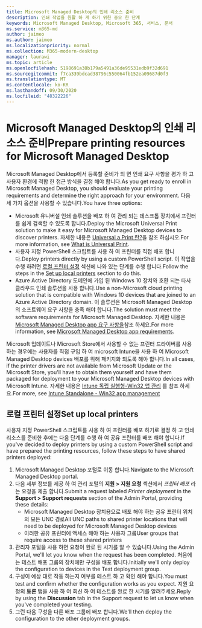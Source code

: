 ```yaml
---
title: Microsoft Managed Desktop의 인쇄 리소스 준비
description: 인쇄 작업을 원활 하 게 하기 위한 중요 한 단계
keywords: Microsoft Managed Desktop, Microsoft 365, 서비스, 문서
ms.service: m365-md
author: jaimeo
ms.author: jaimeo
ms.localizationpriority: normal
ms.collection: M365-modern-desktop
manager: laurawi
ms.topic: article
ms.openlocfilehash: 5198691a38b179a5491a36de95531edb9f32d691
ms.sourcegitcommit: f7ca339bdcad38796c550064fb152ea09687d0f3
ms.translationtype: MT
ms.contentlocale: ko-KR
ms.lasthandoff: 09/30/2020
ms.locfileid: "48322226"
---
```

# <a name="prepare-printing-resources-for-microsoft-managed-desktop"></a><span data-ttu-id="67ef0-104">Microsoft Managed Desktop의 인쇄 리소스 준비</span><span class="sxs-lookup"><span data-stu-id="67ef0-104">Prepare printing resources for Microsoft Managed Desktop</span></span>

<span data-ttu-id="67ef0-105">Microsoft Managed Desktop에서 등록할 준비가 되 면 인쇄 요구 사항을 평가 하 고 사용자 환경에 적합 한 접근 방식을 결정 해야 합니다.</span><span class="sxs-lookup"><span data-stu-id="67ef0-105">As you get ready to enroll in Microsoft Managed Desktop, you should evaluate your printing requirements and determine the right approach for your environment.</span></span> <span data-ttu-id="67ef0-106">다음 세 가지 옵션을 사용할 수 있습니다.</span><span class="sxs-lookup"><span data-stu-id="67ef0-106">You have three options:</span></span>
 
- <span data-ttu-id="67ef0-107">Microsoft 유니버설 인쇄 솔루션을 배포 하 여 관리 되는 데스크톱 장치에서 프린터를 쉽게 검색할 수 있도록 합니다.</span><span class="sxs-lookup"><span data-stu-id="67ef0-107">Deploy the Microsoft Universal Print solution to make it easy for Microsoft Managed Desktop devices to discover printers.</span></span> <span data-ttu-id="67ef0-108">자세한 내용은 [Universal a Print 란?](https://docs.microsoft.com/universal-print/fundamentals/universal-print-whatis)을 참조 하십시오.</span><span class="sxs-lookup"><span data-stu-id="67ef0-108">For more information, see [What is Universal Print](https://docs.microsoft.com/universal-print/fundamentals/universal-print-whatis).</span></span>
- <span data-ttu-id="67ef0-109">사용자 지정 PowerShell 스크립트를 사용 하 여 프린터를 직접 배포 합니다.</span><span class="sxs-lookup"><span data-stu-id="67ef0-109">Deploy printers directly by using a custom PowerShell script.</span></span> <span data-ttu-id="67ef0-110">이 작업을 수행 하려면 [로컬 프린터 설정](#set-up-local-printers) 섹션에 나와 있는 단계를 수행 합니다.</span><span class="sxs-lookup"><span data-stu-id="67ef0-110">Follow the steps in the [Set up local printers](#set-up-local-printers) section to do this.</span></span>
- <span data-ttu-id="67ef0-111">Azure Active Directory 도메인에 가입 된 Windows 10 장치와 호환 되는 타사 클라우드 인쇄 솔루션을 사용 합니다.</span><span class="sxs-lookup"><span data-stu-id="67ef0-111">Use a non-Microsoft cloud printing solution that is compatible with Windows 10 devices that are joined to an Azure Active Directory domain.</span></span> <span data-ttu-id="67ef0-112">이 솔루션은 Microsoft Managed Desktop의 소프트웨어 요구 사항을 충족 해야 합니다.</span><span class="sxs-lookup"><span data-stu-id="67ef0-112">The solution must meet the software requirements for Microsoft Managed Desktop.</span></span> <span data-ttu-id="67ef0-113">자세한 내용은 [Microsoft Managed Desktop app 요구 사항을](../service-description/mmd-app-requirements.md)참조 하세요.</span><span class="sxs-lookup"><span data-stu-id="67ef0-113">For more information, see [Microsoft Managed Desktop app requirements](../service-description/mmd-app-requirements.md).</span></span>
 
<span data-ttu-id="67ef0-114">Microsoft 업데이트나 Microsoft Store에서 사용할 수 없는 프린터 드라이버를 사용 하는 경우에는 사용자를 직접 구입 하 여 microsoft Intune을 사용 하 여 Microsoft Managed Desktop devices 배포를 위해 패키지화 되도록 해야 합니다.</span><span class="sxs-lookup"><span data-stu-id="67ef0-114">In all cases, if the printer drivers are not available from Microsoft Update or the Microsoft Store, you'll have to obtain them yourself and have them packaged for deployment to your Microsoft Managed Desktop devices with Microsoft Intune.</span></span> <span data-ttu-id="67ef0-115">자세한 내용은 [Intune 독립 실행형-Win32 앱 관리](https://docs.microsoft.com/mem/intune/apps/apps-win32-app-management) 를 참조 하세요.</span><span class="sxs-lookup"><span data-stu-id="67ef0-115">For more, see [Intune Standalone - Win32 app management](https://docs.microsoft.com/mem/intune/apps/apps-win32-app-management)</span></span>

## <a name="set-up-local-printers"></a><span data-ttu-id="67ef0-116">로컬 프린터 설정</span><span class="sxs-lookup"><span data-stu-id="67ef0-116">Set up local printers</span></span>

<span data-ttu-id="67ef0-117">사용자 지정 PowerShell 스크립트를 사용 하 여 프린터를 배포 하기로 결정 하 고 인쇄 리소스를 준비한 후에는 다음 단계를 수행 하 여 공유 프린터를 배포 해야 합니다.</span><span class="sxs-lookup"><span data-stu-id="67ef0-117">If you've decided to deploy printers by using a custom PowerShell script and have prepared the printing resources, follow these steps to have shared printers deployed:</span></span>

1.  <span data-ttu-id="67ef0-118">Microsoft Managed Desktop 포털로 이동 합니다.</span><span class="sxs-lookup"><span data-stu-id="67ef0-118">Navigate to the Microsoft Managed Desktop portal.</span></span>
2.  <span data-ttu-id="67ef0-119">다음 세부 정보를 제공 하 여 관리 포털의 **지원 > 지원 요청** 섹션에서 *프린터 배포* 라는 요청을 제출 합니다.</span><span class="sxs-lookup"><span data-stu-id="67ef0-119">Submit a request labeled *Printer deployment* in the **Support > Support requests** section of the Admin Portal, providing these details:</span></span>
    - <span data-ttu-id="67ef0-120">Microsoft Managed Desktop 장치용으로 배포 해야 하는 공유 프린터 위치의 모든 UNC 경로</span><span class="sxs-lookup"><span data-stu-id="67ef0-120">All UNC paths to shared printer locations that will need to be deployed for Microsoft Managed Desktop devices</span></span>
    - <span data-ttu-id="67ef0-121">이러한 공유 프린터에 액세스 해야 하는 사용자 그룹</span><span class="sxs-lookup"><span data-stu-id="67ef0-121">User groups that require access to these shared printers</span></span>
3.  <span data-ttu-id="67ef0-122">관리자 포털을 사용 하면 요청이 완료 된 시기를 알 수 있습니다.</span><span class="sxs-lookup"><span data-stu-id="67ef0-122">Using the Admin Portal, we'll let you know when the request has been completed.</span></span> <span data-ttu-id="67ef0-123">처음에는 테스트 배포 그룹의 장치에만 구성을 배포 합니다.</span><span class="sxs-lookup"><span data-stu-id="67ef0-123">Initially we'll only deploy the configuration to devices in the Test deployment group.</span></span>
4.  <span data-ttu-id="67ef0-124">구성이 예상 대로 작동 하는지 여부를 테스트 하 고 확인 해야 합니다.</span><span class="sxs-lookup"><span data-stu-id="67ef0-124">You must test and confirm whether the configuration works as you expect.</span></span> <span data-ttu-id="67ef0-125">지원 요청의 **토론** 탭을 사용 하 여 회신 하 여 테스트를 완료 한 시기를 알려주세요.</span><span class="sxs-lookup"><span data-stu-id="67ef0-125">Reply by using the **Discussion** tab in the Support request to let us know when you've completed your testing.</span></span>
5.  <span data-ttu-id="67ef0-126">그런 다음 구성을 다른 배포 그룹에 배포 합니다.</span><span class="sxs-lookup"><span data-stu-id="67ef0-126">We'll then deploy the configuration to the other deployment groups.</span></span>
